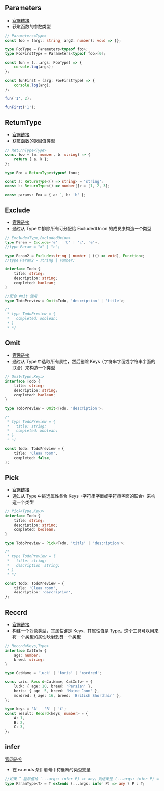 ## Parameters

- [官网链接](https://www.typescriptlang.org/docs/handbook/utility-types.html#parameterstype)
- 获取函数的参数类型

```typescript
// Parameters<Type>
const foo = (arg1: string, arg2: number): void => {};

type FooType = Parameters<typeof foo>;
type FooFirstType = Parameters<typeof foo>[0];

const fun = (...args: FooType) => {
	console.log(args);
};

const funFirst = (arg: FooFirstType) => {
	console.log(arg);
};

fun('1', 2);

funFirst('1');
```

## ReturnType

- [官网链接](https://www.typescriptlang.org/docs/handbook/utility-types.html#returntypetype)
- 获取函数的返回值类型

```typescript
// ReturnType<Type>
const foo = (a: number, b: string) => {
	return { a, b };
};

type Foo = ReturnType<typeof foo>;

const a: ReturnType<() => string> = 'string';
const b: ReturnType<() => number[]> = [1, 2, 3];

const params: Foo = { a: 1, b: 'b' };
```

## Exclude

- [官网链接](https://www.typescriptlang.org/docs/handbook/utility-types.html?#excludetype-excludedunion)
- 通过从 Type 中排除所有可分配给 ExcludedUnion 的成员来构造一个类型

```typescript
// Exclude<Type,ExcludedUnion>
type Param = Exclude<'a' | 'b' | 'c', 'a'>;
//type Param = "b" | "c";

type Param2 = Exclude<string | number | (() => void), Function>;
//type Param2 = string | number;

interface Todo {
	title: string;
	description: string;
	completed: boolean;
}

//配合 Omit 使用
type TodoPreview = Omit<Todo, 'description' | 'title'>;

/*
 * type TodoPreview = {
 *   completed: boolean;
 * }
 * */
```

## Omit

- [官网链接](https://www.typescriptlang.org/docs/handbook/utility-types.html?#omittype-keys)
- 通过从 Type 中选取所有属性，然后删除 Keys（字符串字面或字符串字面的联合）来构造一个类型

```typescript
// Omit<Type,Keys>
interface Todo {
	title: string;
	description: string;
	completed: boolean;
}

type TodoPreview = Omit<Todo, 'description'>;

/*
 * type TodoPreview = {
 *   title: string;
 *   completed: boolean;
 * }
 * */

const todo: TodoPreview = {
	title: 'Clean room',
	completed: false,
};
```

## Pick

- [官网链接](https://www.typescriptlang.org/docs/handbook/utility-types.html?#picktype-keys)
- 通过从 Type 中挑选属性集合 Keys（字符串字面或字符串字面的联合）来构造一个类型

```typescript
// Pick<Type,Keys>
interface Todo {
	title: string;
	description: string;
	completed: boolean;
}

type TodoPreview = Pick<Todo, 'title' | 'description'>;

/*
 * type TodoPreview = {
 *   title: string;
 *   description: string;
 * }
 * */

const todo: TodoPreview = {
	title: 'Clean room',
	description: 'description',
};
```

## Record

- [官网链接](https://www.typescriptlang.org/docs/handbook/utility-types.html#recordkeys-type)
- 构建一个对象类型，其属性键是 Keys，其属性值是 Type。这个工具可以用来将一个类型的属性映射到另一个类型

```typescript
// Record<Keys,Type>
interface CatInfo {
	age: number;
	breed: string;
}

type CatName = 'luck' | 'boris' | 'mordred';

const cats: Record<CatName, CatInfo> = {
	luck: { age: 10, breed: 'Persian' },
	boris: { age: 5, breed: 'Maine Coon' },
	mordred: { age: 16, breed: 'British Shorthair' },
};

type keys = 'A' | 'B' | 'C';
const result: Record<keys, number> = {
	A: 1,
	B: 2,
	C: 3,
};
```

## infer

[官网链接](https://www.typescriptlang.org/docs/handbook/utility-types.html#recordkeys-type)

- 在 extends 条件语句中待推断的类型变量

```typescript
//如果 T 能赋值给 (...args: infer P) => any，则结果是 (...args: infer P) => any 类型中的参数 P，否则返回为 T
type ParamType<T> = T extends (...args: infer P) => any ? P : T;
```

